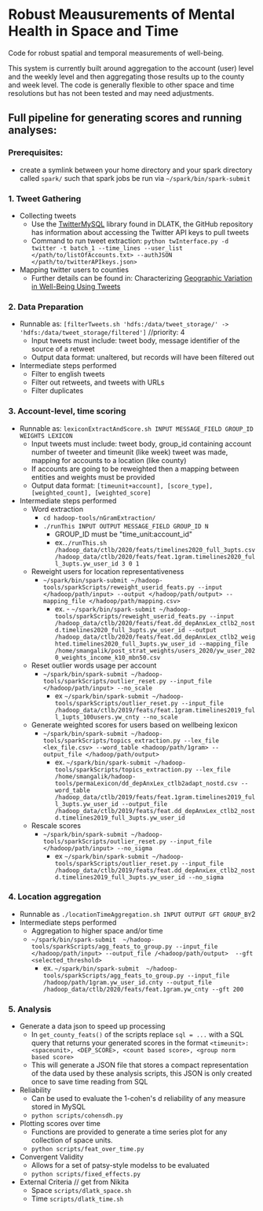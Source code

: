 # Robust Meausurements of Mental Health in Space and Time
Code for robust spatial and temporal measurements of well-being. 

This system is currently built around aggregation to the account (user) level and the weekly level and then aggregating those results up to the county and week level. The code is generally flexible to other space and time resolutions but has not been tested and may need adjustments.

## Full pipeline for generating scores and running analyses:

### Prerequisites:
- create a symlink between your home directory and your spark directory called `spark/` such that spark jobs be run via `~/spark/bin/spark-submit`

### 1. Tweet Gathering
  - Collecting tweets
    - Use the [TwitterMySQL](https://github.com/dlatk/TwitterMySQL) library found in DLATK, the GitHub repository has information about accessing the Twitter API keys to pull tweets
    - Command to run tweet extraction: `python twInterface.py -d twitter -t batch_1 --time_lines --user_list </path/to/listOfAccounts.txt> --authJSON </path/to/twitterAPIkeys.json>`
  - Mapping twitter users to counties
    - Further details can be found in: Characterizing [Geographic Variation in Well-Being Using Tweets](https://www.researchgate.net/publication/282330246_Characterizing_Geographic_Variation_in_Well-Being_Using_Tweets)

### 2. Data Preparation
- Runnable as: `[filterTweets.sh 'hdfs:/data/tweet_storage/' -> 'hdfs:/data/tweet_storage/filtered']`  //priority: 4
  - Input tweets must include: tweet body, message identifier of the source of a retweet
  - Output data format: unaltered, but records will have been filtered out
- Intermediate steps performed
  - Filter to english tweets
  - Filter out retweets, and tweets with URLs
  - Filter duplicates 

### 3. Account-level, time scoring   
- Runnable as: `lexiconExtractAndScore.sh INPUT MESSAGE_FIELD GROUP_ID WEIGHTS LEXICON`
  - Input tweets must include: tweet body, group_id containing account number of tweeter and timeunit (like week) tweet was made, mapping for accounts to a location (like county)
  - If accounts are going to be reweighted then a mapping between entities and weights must be provided
  - Output data format: `[timeunit+account], [score_type], [weighted_count], [weighted_score]`
- Intermediate steps performed
  - Word extraction
    - `cd hadoop-tools/nGramExtraction/`
    - `./runThis INPUT OUTPUT MESSAGE_FIELD GROUP_ID N` 
      - GROUP_ID must be "time_unit:account_id"
      - ex.`./runThis.sh /hadoop_data/ctlb/2020/feats/timelines2020_full_3upts.csv /hadoop_data/ctlb/2020/feats/feat.1gram.timelines2020_full_3upts.yw_user_id 3 0 1`
  - Reweight users for location representativeness
    - `~/spark/bin/spark-submit ~/hadoop-tools/sparkScripts/reweight_userid_feats.py --input </hadoop/path/input> --output </hadoop/path/output> --mapping_file </hadoop/path/mapping.csv>`
      - ex. - `~/spark/bin/spark-submit ~/hadoop-tools/sparkScripts/reweight_userid_feats.py --input /hadoop_data/ctlb/2020/feats/feat.dd_depAnxLex_ctlb2_nostd.timelines2020_full_3upts.yw_user_id --output /hadoop_data/ctlb/2020/feats/feat.dd_depAnxLex_ctlb2_weighted.timelines2020_full_3upts.yw_user_id --mapping_file /home/smangalik/post_strat_weights/users_2020/yw_user_2020_weights_income_k10_mbn50.csv`
  - Reset outlier words usage per account
    - `~/spark/bin/spark-submit ~/hadoop-tools/sparkScripts/outlier_reset.py --input_file </hadoop/path/input> --no_scale`
      - ex `~/spark/bin/spark-submit ~/hadoop-tools/sparkScripts/outlier_reset.py --input_file /hadoop_data/ctlb/2019/feats/feat.1gram.timelines2019_full_1upts_100users.yw_cnty --no_scale`
  - Generate weighted scores for users based on wellbeing lexicon
    - `~/spark/bin/spark-submit ~/hadoop-tools/sparkScripts/topics_extraction.py --lex_file <lex_file.csv> --word_table <hadoop/path/1gram> --output_file </hadoop/path/output>`
      - ex. `~/spark/bin/spark-submit ~/hadoop-tools/sparkScripts/topics_extraction.py --lex_file /home/smangalik/hadoop-tools/permaLexicon/dd_depAnxLex_ctlb2adapt_nostd.csv --word_table /hadoop_data/ctlb/2019/feats/feat.1gram.timelines2019_full_3upts.yw_user_id --output_file /hadoop_data/ctlb/2019/feats/feat.dd_depAnxLex_ctlb2_nostd.timelines2019_full_3upts.yw_user_id`
  - Rescale scores
    - `~/spark/bin/spark-submit ~/hadoop-tools/sparkScripts/outlier_reset.py --input_file </hadoop/path/input> --no_sigma`
      - ex `~/spark/bin/spark-submit ~/hadoop-tools/sparkScripts/outlier_reset.py --input_file /hadoop_data/ctlb/2019/feats/feat.dd_depAnxLex_ctlb2_nostd.timelines2019_full_3upts.yw_user_id --no_sigma`

### 4. Location aggregation  
- Runnable as `./locationTimeAggregation.sh INPUT OUTPUT GFT GROUP_BY`2
- Intermediate steps performed
  - Aggregation to higher space and/or time
  - `~/spark/bin/spark-submit  ~/hadoop-tools/sparkScripts/agg_feats_to_group.py --input_file </hadoop/path/input> --output_file /<hadoop/path/output>  --gft <selected_threshold>`
    - ex. `~/spark/bin/spark-submit  ~/hadoop-tools/sparkScripts/agg_feats_to_group.py --input_file /hadoop/path/1gram.yw_user_id.cnty --output_file /hadoop_data/ctlb/2020/feats/feat.1gram.yw_cnty --gft 200`

### 5. Analysis
- Generate a data json to speed up processing
  - In `get_county_feats()` of the scripts replace `sql = ...` with a SQL query that returns your generated scores in the format `<timeunit>:<spaceunit>, <DEP_SCORE>, <count based score>, <group norm based score>`
  - This will generate a JSON file that stores a compact representation of the data used by these analysis scripts, this JSON is only created once to save time reading from SQL
- Reliability 
  - Can be used to evaluate the 1-cohen's d reliability of any measure stored in MySQL 
  - `python scripts/cohensdh.py`
- Plotting scores over time
  - Functions are provided to generate a time series plot for any collection of space units.
  - `python scripts/feat_over_time.py`
- Convergent Validity 
  - Allows for a set of patsy-style modelss to be evaluated
  - `python scripts/fixed_effects.py`
- External Criteria // get from Nikita
  - Space `scripts/dlatk_space.sh` 
  - Time `scripts/dlatk_time.sh`

  
